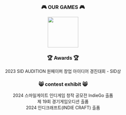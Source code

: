 <div align="center">
  <h3 align="center">🎮 OUR GAMES 🎮   </h3>
  <a href="https://github.com/DevNeo-org/NAD"><img src="https://github.com/DevNeo-org/NAD/blob/main/Assets/UIAssets/LogoFolder/Logo2.png?raw=true" width = "100"/></a>

</div>

<div align="center">
  <h3 align="center">🏆 Awards 🏆   </h3>
  2023 SID AUDITION 원페이퍼 창업 아이디어 경진대회 - SID상

  </div>

<div align="center">
  <h3 align="center">😸 contest exhibit 😸   </h3>
  2024 스마일게이트 인디게임 창작 공모전 IndieGo 출품<br>
  제 19회 경기게임오디션 출품<br>
  2024 인디크래프트(INDIE CRAFT) 출품
  
  </div>
